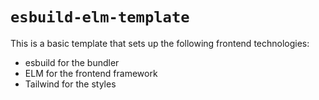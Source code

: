 # `esbuild-elm-template`

This is a basic template that sets up the following frontend technologies:

- esbuild for the bundler
- ELM for the frontend framework
- Tailwind for the styles
